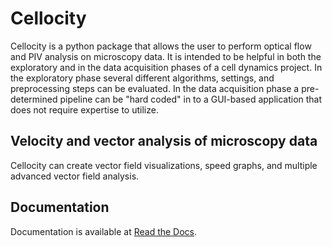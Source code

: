 # Cellocity

Cellocity is a python package that allows the user to perform optical flow and PIV analysis on microscopy data. It is intended to be helpful in both the exploratory and in the data acquisition phases of a cell dynamics project. In the exploratory phase several different algorithms, settings, and preprocessing steps can be evaluated. In the data acquisition phase a pre-determined pipeline can be "hard coded" in to a GUI-based application that does not require expertise to utilize. 

## Velocity and vector analysis of microscopy data

Cellocity can create vector field visualizations, speed graphs, and multiple advanced vector field analysis.

## Documentation

Documentation is available at [Read the Docs](https://cellocity.readthedocs.io/en/latest/).

